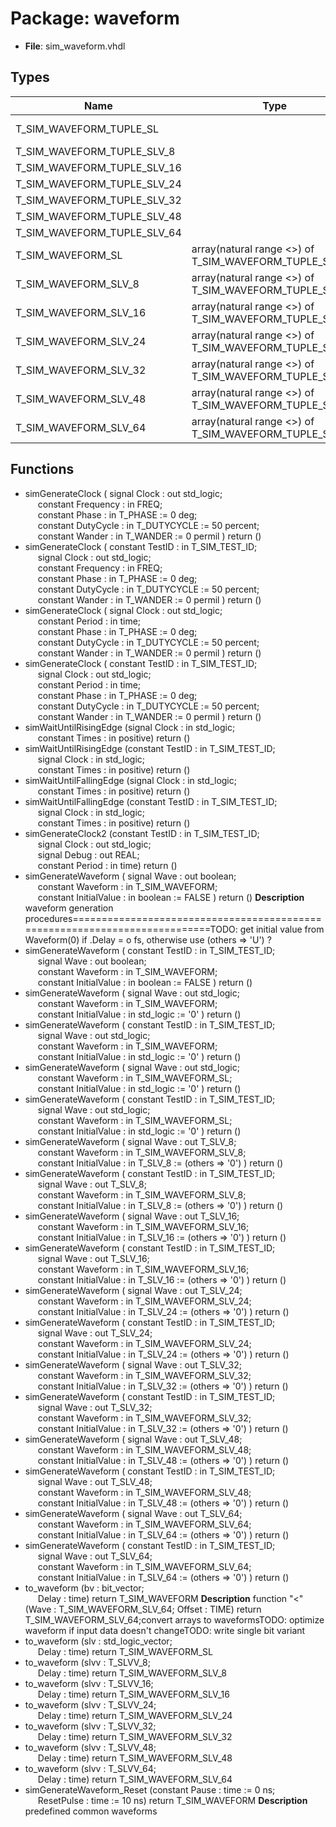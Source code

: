 # Package: waveform

- **File**: sim_waveform.vhdl
## Types

| Name                        | Type                                                    | Description                                                                                     |
| --------------------------- | ------------------------------------------------------- | ----------------------------------------------------------------------------------------------- |
| T_SIM_WAVEFORM_TUPLE_SL     |                                                         | waveform description=========================================================================== |
| T_SIM_WAVEFORM_TUPLE_SLV_8  |                                                         |                                                                                                 |
| T_SIM_WAVEFORM_TUPLE_SLV_16 |                                                         |                                                                                                 |
| T_SIM_WAVEFORM_TUPLE_SLV_24 |                                                         |                                                                                                 |
| T_SIM_WAVEFORM_TUPLE_SLV_32 |                                                         |                                                                                                 |
| T_SIM_WAVEFORM_TUPLE_SLV_48 |                                                         |                                                                                                 |
| T_SIM_WAVEFORM_TUPLE_SLV_64 |                                                         |                                                                                                 |
| T_SIM_WAVEFORM_SL           | array(natural range <>) of T_SIM_WAVEFORM_TUPLE_SL      | use predefined physical type TIME here                                                          |
| T_SIM_WAVEFORM_SLV_8        | array(natural range <>) of T_SIM_WAVEFORM_TUPLE_SLV_8   |                                                                                                 |
| T_SIM_WAVEFORM_SLV_16       | array(natural range <>) of T_SIM_WAVEFORM_TUPLE_SLV_16  |                                                                                                 |
| T_SIM_WAVEFORM_SLV_24       | array(natural range <>) of T_SIM_WAVEFORM_TUPLE_SLV_24  |                                                                                                 |
| T_SIM_WAVEFORM_SLV_32       | array(natural range <>) of T_SIM_WAVEFORM_TUPLE_SLV_32  |                                                                                                 |
| T_SIM_WAVEFORM_SLV_48       | array(natural range <>) of T_SIM_WAVEFORM_TUPLE_SLV_48  |                                                                                                 |
| T_SIM_WAVEFORM_SLV_64       | array(natural range <>) of T_SIM_WAVEFORM_TUPLE_SLV_64  |                                                                                                 |
## Functions
- simGenerateClock <font id="function_arguments">( signal	 Clock			: out	std_logic;<br><span style="padding-left:20px"> constant Frequency	: in	FREQ;<br><span style="padding-left:20px"> constant Phase			: in	T_PHASE			:=	0 deg;<br><span style="padding-left:20px"> constant DutyCycle	: in	T_DUTYCYCLE	:= 50 percent;<br><span style="padding-left:20px"> constant Wander			: in	T_WANDER		:=	0 permil ) </font> <font id="function_return">return ()</font>
- simGenerateClock <font id="function_arguments">( constant TestID			: in	T_SIM_TEST_ID;<br><span style="padding-left:20px"> signal	 Clock			: out	std_logic;<br><span style="padding-left:20px"> constant Frequency	: in	FREQ;<br><span style="padding-left:20px"> constant Phase			: in	T_PHASE			:=	0 deg;<br><span style="padding-left:20px"> constant DutyCycle	: in	T_DUTYCYCLE	:= 50 percent;<br><span style="padding-left:20px"> constant Wander			: in	T_WANDER		:=	0 permil ) </font> <font id="function_return">return ()</font>
- simGenerateClock <font id="function_arguments">( signal	 Clock			: out	std_logic;<br><span style="padding-left:20px"> constant Period			: in	time;<br><span style="padding-left:20px"> constant Phase			: in	T_PHASE			:=	0 deg;<br><span style="padding-left:20px"> constant DutyCycle	: in	T_DUTYCYCLE	:= 50 percent;<br><span style="padding-left:20px"> constant Wander			: in	T_WANDER		:=	0 permil ) </font> <font id="function_return">return ()</font>
- simGenerateClock <font id="function_arguments">( constant TestID			: in	T_SIM_TEST_ID;<br><span style="padding-left:20px"> signal	 Clock			: out	std_logic;<br><span style="padding-left:20px"> constant Period			: in	time;<br><span style="padding-left:20px"> constant Phase			: in	T_PHASE			:=	0 deg;<br><span style="padding-left:20px"> constant DutyCycle	: in	T_DUTYCYCLE	:= 50 percent;<br><span style="padding-left:20px"> constant Wander			: in	T_WANDER		:=	0 permil ) </font> <font id="function_return">return ()</font>
- simWaitUntilRisingEdge <font id="function_arguments">(signal Clock : in std_logic;<br><span style="padding-left:20px"> constant Times : in positive) </font> <font id="function_return">return ()</font>
- simWaitUntilRisingEdge <font id="function_arguments">(constant TestID : in T_SIM_TEST_ID;<br><span style="padding-left:20px"> signal Clock : in std_logic;<br><span style="padding-left:20px"> constant Times : in positive) </font> <font id="function_return">return ()</font>
- simWaitUntilFallingEdge <font id="function_arguments">(signal Clock : in std_logic;<br><span style="padding-left:20px"> constant Times : in positive) </font> <font id="function_return">return ()</font>
- simWaitUntilFallingEdge <font id="function_arguments">(constant TestID : in T_SIM_TEST_ID;<br><span style="padding-left:20px"> signal Clock : in std_logic;<br><span style="padding-left:20px"> constant Times : in positive) </font> <font id="function_return">return ()</font>
- simGenerateClock2 <font id="function_arguments">(constant TestID : in T_SIM_TEST_ID;<br><span style="padding-left:20px"> signal Clock : out std_logic;<br><span style="padding-left:20px"> signal Debug : out REAL;<br><span style="padding-left:20px"> constant Period : in time) </font> <font id="function_return">return ()</font>
- simGenerateWaveform <font id="function_arguments">( signal	 Wave					: out	boolean;<br><span style="padding-left:20px"> constant Waveform			: in	T_SIM_WAVEFORM;<br><span style="padding-left:20px"> constant InitialValue	: in	boolean					:= FALSE ) </font> <font id="function_return">return ()</font>
**Description**
waveform generation procedures===========================================================================TODO: get initial value from Waveform(0) if .Delay = o fs, otherwise use (others => 'U') ?
- simGenerateWaveform <font id="function_arguments">( constant TestID				: in	T_SIM_TEST_ID;<br><span style="padding-left:20px"> signal	 Wave					: out	boolean;<br><span style="padding-left:20px"> constant Waveform			: in	T_SIM_WAVEFORM;<br><span style="padding-left:20px"> constant InitialValue	: in	boolean					:= FALSE ) </font> <font id="function_return">return ()</font>
- simGenerateWaveform <font id="function_arguments">( signal	 Wave					: out	std_logic;<br><span style="padding-left:20px"> constant Waveform			: in	T_SIM_WAVEFORM;<br><span style="padding-left:20px"> constant InitialValue	: in	std_logic				:= '0' ) </font> <font id="function_return">return ()</font>
- simGenerateWaveform <font id="function_arguments">( constant TestID				: in	T_SIM_TEST_ID;<br><span style="padding-left:20px"> signal	 Wave					: out	std_logic;<br><span style="padding-left:20px"> constant Waveform			: in	T_SIM_WAVEFORM;<br><span style="padding-left:20px"> constant InitialValue	: in	std_logic				:= '0' ) </font> <font id="function_return">return ()</font>
- simGenerateWaveform <font id="function_arguments">( signal	 Wave					: out	std_logic;<br><span style="padding-left:20px"> constant Waveform			: in	T_SIM_WAVEFORM_SL;<br><span style="padding-left:20px"> constant InitialValue	: in	std_logic				:= '0' ) </font> <font id="function_return">return ()</font>
- simGenerateWaveform <font id="function_arguments">( constant TestID				: in	T_SIM_TEST_ID;<br><span style="padding-left:20px"> signal	 Wave					: out	std_logic;<br><span style="padding-left:20px"> constant Waveform			: in	T_SIM_WAVEFORM_SL;<br><span style="padding-left:20px"> constant InitialValue	: in	std_logic				:= '0' ) </font> <font id="function_return">return ()</font>
- simGenerateWaveform <font id="function_arguments">( signal	 Wave					: out	T_SLV_8;<br><span style="padding-left:20px"> constant Waveform			: in	T_SIM_WAVEFORM_SLV_8;<br><span style="padding-left:20px"> constant InitialValue	: in	T_SLV_8					:= (others => '0') ) </font> <font id="function_return">return ()</font>
- simGenerateWaveform <font id="function_arguments">( constant TestID				: in	T_SIM_TEST_ID;<br><span style="padding-left:20px"> signal	 Wave					: out	T_SLV_8;<br><span style="padding-left:20px"> constant Waveform			: in	T_SIM_WAVEFORM_SLV_8;<br><span style="padding-left:20px"> constant InitialValue	: in	T_SLV_8					:= (others => '0') ) </font> <font id="function_return">return ()</font>
- simGenerateWaveform <font id="function_arguments">( signal	 Wave					: out	T_SLV_16;<br><span style="padding-left:20px"> constant Waveform			: in	T_SIM_WAVEFORM_SLV_16;<br><span style="padding-left:20px"> constant InitialValue	: in	T_SLV_16				:= (others => '0') ) </font> <font id="function_return">return ()</font>
- simGenerateWaveform <font id="function_arguments">( constant TestID				: in	T_SIM_TEST_ID;<br><span style="padding-left:20px"> signal	 Wave					: out	T_SLV_16;<br><span style="padding-left:20px"> constant Waveform			: in	T_SIM_WAVEFORM_SLV_16;<br><span style="padding-left:20px"> constant InitialValue	: in	T_SLV_16				:= (others => '0') ) </font> <font id="function_return">return ()</font>
- simGenerateWaveform <font id="function_arguments">( signal	 Wave					: out	T_SLV_24;<br><span style="padding-left:20px"> constant Waveform			: in	T_SIM_WAVEFORM_SLV_24;<br><span style="padding-left:20px"> constant InitialValue	: in	T_SLV_24				:= (others => '0') ) </font> <font id="function_return">return ()</font>
- simGenerateWaveform <font id="function_arguments">( constant TestID				: in	T_SIM_TEST_ID;<br><span style="padding-left:20px"> signal	 Wave					: out	T_SLV_24;<br><span style="padding-left:20px"> constant Waveform			: in	T_SIM_WAVEFORM_SLV_24;<br><span style="padding-left:20px"> constant InitialValue	: in	T_SLV_24				:= (others => '0') ) </font> <font id="function_return">return ()</font>
- simGenerateWaveform <font id="function_arguments">( signal	 Wave					: out	T_SLV_32;<br><span style="padding-left:20px"> constant Waveform			: in	T_SIM_WAVEFORM_SLV_32;<br><span style="padding-left:20px"> constant InitialValue	: in	T_SLV_32				:= (others => '0') ) </font> <font id="function_return">return ()</font>
- simGenerateWaveform <font id="function_arguments">( constant TestID				: in	T_SIM_TEST_ID;<br><span style="padding-left:20px"> signal	 Wave					: out	T_SLV_32;<br><span style="padding-left:20px"> constant Waveform			: in	T_SIM_WAVEFORM_SLV_32;<br><span style="padding-left:20px"> constant InitialValue	: in	T_SLV_32				:= (others => '0') ) </font> <font id="function_return">return ()</font>
- simGenerateWaveform <font id="function_arguments">( signal	 Wave					: out	T_SLV_48;<br><span style="padding-left:20px"> constant Waveform			: in	T_SIM_WAVEFORM_SLV_48;<br><span style="padding-left:20px"> constant InitialValue	: in	T_SLV_48				:= (others => '0') ) </font> <font id="function_return">return ()</font>
- simGenerateWaveform <font id="function_arguments">( constant TestID				: in	T_SIM_TEST_ID;<br><span style="padding-left:20px"> signal	 Wave					: out	T_SLV_48;<br><span style="padding-left:20px"> constant Waveform			: in	T_SIM_WAVEFORM_SLV_48;<br><span style="padding-left:20px"> constant InitialValue	: in	T_SLV_48				:= (others => '0') ) </font> <font id="function_return">return ()</font>
- simGenerateWaveform <font id="function_arguments">( signal	 Wave					: out	T_SLV_64;<br><span style="padding-left:20px"> constant Waveform			: in	T_SIM_WAVEFORM_SLV_64;<br><span style="padding-left:20px"> constant InitialValue	: in	T_SLV_64				:= (others => '0') ) </font> <font id="function_return">return ()</font>
- simGenerateWaveform <font id="function_arguments">( constant TestID				: in	T_SIM_TEST_ID;<br><span style="padding-left:20px"> signal	 Wave					: out	T_SLV_64;<br><span style="padding-left:20px"> constant Waveform			: in	T_SIM_WAVEFORM_SLV_64;<br><span style="padding-left:20px"> constant InitialValue	: in	T_SLV_64				:= (others => '0') ) </font> <font id="function_return">return ()</font>
- to_waveform <font id="function_arguments">(bv : bit_vector;<br><span style="padding-left:20px"> Delay : time) </font> <font id="function_return">return T_SIM_WAVEFORM </font>
**Description**
function "<" (Wave : T_SIM_WAVEFORM_SLV_64; Offset : TIME) return T_SIM_WAVEFORM_SLV_64;convert arrays to waveformsTODO: optimize waveform if input data doesn't changeTODO: write single bit variant
- to_waveform <font id="function_arguments">(slv : std_logic_vector;<br><span style="padding-left:20px"> Delay : time) </font> <font id="function_return">return T_SIM_WAVEFORM_SL </font>
- to_waveform <font id="function_arguments">(slvv : T_SLVV_8;<br><span style="padding-left:20px"> Delay : time) </font> <font id="function_return">return T_SIM_WAVEFORM_SLV_8 </font>
- to_waveform <font id="function_arguments">(slvv : T_SLVV_16;<br><span style="padding-left:20px"> Delay : time) </font> <font id="function_return">return T_SIM_WAVEFORM_SLV_16 </font>
- to_waveform <font id="function_arguments">(slvv : T_SLVV_24;<br><span style="padding-left:20px"> Delay : time) </font> <font id="function_return">return T_SIM_WAVEFORM_SLV_24 </font>
- to_waveform <font id="function_arguments">(slvv : T_SLVV_32;<br><span style="padding-left:20px"> Delay : time) </font> <font id="function_return">return T_SIM_WAVEFORM_SLV_32 </font>
- to_waveform <font id="function_arguments">(slvv : T_SLVV_48;<br><span style="padding-left:20px"> Delay : time) </font> <font id="function_return">return T_SIM_WAVEFORM_SLV_48 </font>
- to_waveform <font id="function_arguments">(slvv : T_SLVV_64;<br><span style="padding-left:20px"> Delay : time) </font> <font id="function_return">return T_SIM_WAVEFORM_SLV_64 </font>
- simGenerateWaveform_Reset <font id="function_arguments">(constant Pause : time := 0 ns;<br><span style="padding-left:20px"> ResetPulse : time := 10 ns) </font> <font id="function_return">return T_SIM_WAVEFORM </font>
**Description**
predefined common waveforms
